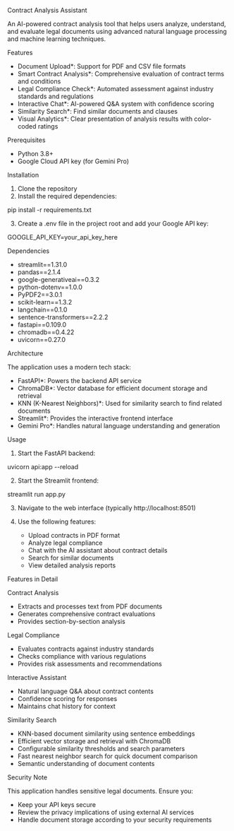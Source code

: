 Contract Analysis Assistant

An AI-powered contract analysis tool that helps users analyze, understand, and evaluate legal documents using advanced natural language processing and machine learning techniques.

Features

- Document Upload*: Support for PDF and CSV file formats
- Smart Contract Analysis*: Comprehensive evaluation of contract terms and conditions
- Legal Compliance Check*: Automated assessment against industry standards and regulations
- Interactive Chat*: AI-powered Q&A system with confidence scoring
- Similarity Search*: Find similar documents and clauses
- Visual Analytics*: Clear presentation of analysis results with color-coded ratings

Prerequisites

- Python 3.8+
- Google Cloud API key (for Gemini Pro)

Installation

1. Clone the repository
2. Install the required dependencies:

pip install -r requirements.txt

3. Create a .env file in the project root and add your Google API key:

GOOGLE_API_KEY=your_api_key_here


Dependencies

- streamlit==1.31.0
- pandas==2.1.4
- google-generativeai==0.3.2
- python-dotenv==1.0.0
- PyPDF2==3.0.1
- scikit-learn==1.3.2
- langchain==0.1.0
- sentence-transformers==2.2.2
- fastapi==0.109.0
- chromadb==0.4.22
- uvicorn==0.27.0

Architecture

The application uses a modern tech stack:
- FastAPI*: Powers the backend API service
- ChromaDB*: Vector database for efficient document storage and retrieval
- KNN (K-Nearest Neighbors)*: Used for similarity search to find related documents
- Streamlit*: Provides the interactive frontend interface
- Gemini Pro*: Handles natural language understanding and generation

Usage

1. Start the FastAPI backend:
   
uvicorn api:app --reload

2. Start the Streamlit frontend:
 
streamlit run app.py

3. Navigate to the web interface (typically http://localhost:8501)

4. Use the following features:
   - Upload contracts in PDF format
   - Analyze legal compliance
   - Chat with the AI assistant about contract details
   - Search for similar documents
   - View detailed analysis reports

Features in Detail

Contract Analysis
- Extracts and processes text from PDF documents
- Generates comprehensive contract evaluations
- Provides section-by-section analysis

Legal Compliance
- Evaluates contracts against industry standards
- Checks compliance with various regulations
- Provides risk assessments and recommendations

Interactive Assistant
- Natural language Q&A about contract contents
- Confidence scoring for responses
- Maintains chat history for context

Similarity Search
- KNN-based document similarity using sentence embeddings
- Efficient vector storage and retrieval with ChromaDB
- Configurable similarity thresholds and search parameters
- Fast nearest neighbor search for quick document comparison
- Semantic understanding of document contents

Security Note

This application handles sensitive legal documents. Ensure you:
- Keep your API keys secure
- Review the privacy implications of using external AI services
- Handle document storage according to your security requirements

